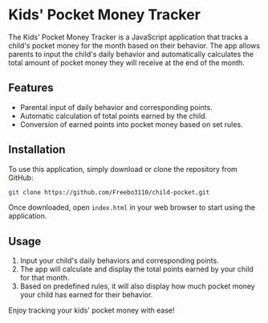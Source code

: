 # Kids' Pocket Money Tracker

The Kids' Pocket Money Tracker is a JavaScript application that tracks a child's pocket money for the month based on their behavior. The app allows parents to input the child's daily behavior and automatically calculates the total amount of pocket money they will receive at the end of the month.

## Features

- Parental input of daily behavior and corresponding points.
- Automatic calculation of total points earned by the child.
- Conversion of earned points into pocket money based on set rules.

## Installation

To use this application, simply download or clone the repository from GitHub:

```bash
git clone https://github.com/Freebo3110/child-pocket.git
```

Once downloaded, open `index.html` in your web browser to start using the application.

## Usage

1. Input your child's daily behaviors and corresponding points.
2. The app will calculate and display the total points earned by your child for that month.
3. Based on predefined rules, it will also display how much pocket money your child has earned for their behavior.

Enjoy tracking your kids' pocket money with ease!